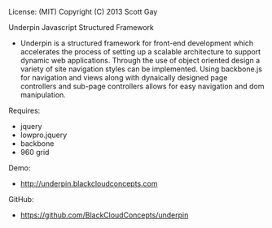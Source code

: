 License: (MIT)
Copyright (C) 2013 Scott Gay

Underpin Javascript Structured Framework
- Underpin is a structured framework for front-end development which accelerates the process of setting up a scalable architecture to support dynamic web applications.  Through the use of object oriented design a variety of site navigation styles can be implemented.  Using backbone.js for navigation and views along with dynaically designed page controllers and sub-page controllers allows for easy navigation and dom manipulation.  

Requires:
- jquery
- lowpro.jquery
- backbone
- 960 grid

Demo:
- http://underpin.blackcloudconcepts.com

GitHub:
- https://github.com/BlackCloudConcepts/underpin


